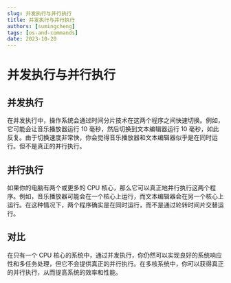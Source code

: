 ```yaml
---
slug: 并发执行与并行执行
title: 并发执行与并行执行
authors: [sumingcheng]
tags: [os-and-commands]
date: 2023-10-20
---
```


# 并发执行与并行执行

## 并发执行

在并发执行中，操作系统会通过时间分片技术在这两个程序之间快速切换。例如，它可能会让音乐播放器运行 10 毫秒，然后切换到文本编辑器运行 10 毫秒，如此反复。由于切换速度非常快，你会觉得音乐播放器和文本编辑器似乎是在同时运行。但不是真正的并行执行。

## 并行执行

如果你的电脑有两个或更多的 CPU 核心，那么它可以真正地并行执行这两个程序。例如，音乐播放器可能会在一个核心上运行，而文本编辑器会在另一个核心上运行。在这种情况下，两个程序确实是在同时运行，而不是通过轮转时间片交替运行。

## 对比

在只有一个 CPU 核心的系统中，通过并发执行，你仍然可以实现良好的系统响应性和多任务处理，但它不会提供真正的并行执行。在多核系统中，你可以获得真正的并行执行，从而提高系统的效率和性能。
